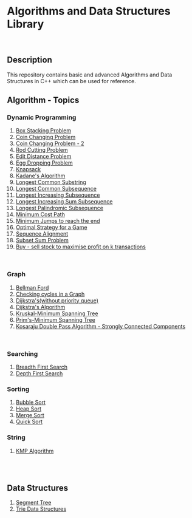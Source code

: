 <html>
<head>
</head>
<body>
<h1>Algorithms and Data Structures Library</h1>
<br>
<h2>Description</h2>
<p>This repository contains basic and advanced Algorithms and Data Structures in C++ which can be used for reference. 
<h2>Algorithm - Topics</h2>
<h3>Dynamic Programming</h3>
<ol>
<li><a target="_blank" href="/Dynamic Programming/Box Stacking Problem.cpp">Box Stacking Problem</a></li>
<li><a target="_blank" href="/Dynamic Programming/coin changing problem - no of ways to get a given sum.cpp">Coin Changing Problem</a></li>
<li><a target="_blank" href="/Dynamic Programming/coin changing problem.cpp">Coin Changing Problem - 2</a></li>
<li><a target="_blank" href="/Dynamic Programming/cutting rod to maximize profit.cpp">Rod Cutting Problem</a></li>
<li><a target="_blank" href="/Dynamic Programming/edit distance.cpp">Edit Distance Problem</a></li>
<li><a target="_blank" href="/Dynamic Programming/egg dropping problem.cpp">Egg Dropping Problem</a></li>
<li><a target="_blank" href="/Dynamic Programming/knapsack.(0 or 1).cpp">Knapsack</a></li>
<li><a target="_blank" href="/Dynamic Programming/largest sum contiguous sub array.cpp">Kadane's Algorithm</a></li>
<li><a target="_blank" href="/Dynamic Programming/longest common substring.cpp">Longest Common Substring</a></li>
<li><a target="_blank" href="/Dynamic Programming/longest common susequence.cpp">Longest Common Subsequence</a></li>
<li><a target="_blank" href="/Dynamic Programming/longest increasing subsequence.cpp">Longest Increasing Subsequence</a></li>
<li><a target="_blank" href="/Dynamic Programming/longest increasing sum subsequence.cpp">Longest Increasing Sum Subsequence</a></li>
<li><a target="_blank" href="/Dynamic Programming/longest palindromic subsequence.cpp">Longest Palindromic Subsequence</a></li>
<li><a target="_blank" href="/Dynamic Programming/minimum cost path.cpp">Minimum Cost Path</a></li>
<li><a target="_blank" href="/Dynamic Programming/minimum jumps to reach the end.cpp">Minimum Jumps to reach the end</a></li>
<li><a target="_blank" href="/Dynamic Programming/optimal strategy for a game.cpp">Optimal Strategy for a Game</a></li>
<li><a target="_blank" href="/Dynamic Programming/sequence alignment.cpp">Sequence Alignment</a></li>
<li><a target="_blank" href="/Dynamic Programming/subset sum problem.cpp">Subset Sum Problem</a></li>
<li><a target="_blank" href="/Dynamic Programming/stock buy sell.cpp">Buy - sell stock to maximise profit on k transactions</a></li>
</ol>
<br>
<h3>Graph</h3>
<ol>
<li><a target="_blank" href="/Graph Algorithms/Bellman Ford.cpp">Bellman Ford</a></li>
<li><a target="_blank" href="/Graph Algorithms/Checking cycles in a graph.cpp">Checking cycles in a Graph</a></li>
<li><a target="_blank" href="/Graph Algorithms/Dijkstras using Adjaceny Matrix(without heap).cpp">Dijkstra's(without priority queue)</a></li>
<li><a target="_blank" href="/Graph Algorithms/Dijskstra using heaps (STL).cpp">Dijkstra's Algorithm</a></li>
<li><a target="_blank" href="/Graph Algorithms/Kruskal MST using Union Find.cpp">Kruskal-Minimum Spanning Tree</a></li>
<li><a target="_blank" href="/Graph Algorithms/Prims Algorithm.cpp">Prim's-Minimum Spanning Tree</a></li>
<li><a target="_blank" href="/Graph Algorithms/kosaraju double pass algorithm.cpp">Kosaraju Double Pass Algorithm - Strongly Connected Components</a></li>
</ol>
<br>
<h3>Searching</h3>
<ol>
	<li><a href="/Search/bfs.cpp">Breadth First Search</a></li>
	<li><a href="/Search/dfs.cpp">Depth First Search</a></li>
</ol>
<h3>Sorting</h3>
<ol>
	<li><a href="/Sorting/bubble sort.cpp">Bubble Sort</a></li>
	<li><a href="/Sorting/heap sort.cpp">Heap Sort</a></li>
	<li><a href="/Sorting/mergesort.cpp">Merge Sort</a></li>
	<li><a href="/Sorting/quicksort.cpp">Quick Sort</a></li>
</ol>
<h3>String</h3>
<ol>
	<li><a href="/String/kmp.cpp">KMP Algorithm</a></li>
</ol>
<br><br>
<h2>Data Structures</h2>
<ol>
	<li><a href="/Data Structures/segment tree.cpp">Segment Tree</a></li>
	<li><a href="/Data Structures/trie.cpp">Trie Data Structures</a></li>
</ol>
</body>
</html>
